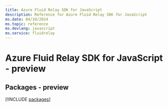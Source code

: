 ```yaml
---
title: Azure Fluid Relay SDK for JavaScript
description: Reference for Azure Fluid Relay SDK for JavaScript
ms.date: 04/10/2024
ms.topic: reference
ms.devlang: javascript
ms.service: fluidrelay
---
```

# Azure Fluid Relay SDK for JavaScript - preview
## Packages - preview
[!INCLUDE [packages](fluid-relay-index.md)]